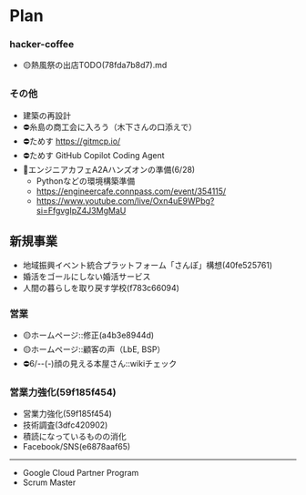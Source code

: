 # Plan
### hacker-coffee
- 🟡熱風祭の出店TODO(78fda7b8d7).md

### その他
- 建築の再設計
- ⛔️糸島の商工会に入ろう（木下さんの口添えで）
- ⛔️ためす https://gitmcp.io/
- ⛔️ためす GitHub Copilot Coding Agent
- 📌エンジニアカフェA2Aハンズオンの準備(6/28)
  - Pythonなどの環境構築準備
  - https://engineercafe.connpass.com/event/354115/
  - https://www.youtube.com/live/Oxn4uE9WPbg?si=FfgvgIpZ4J3MgMaU


## 新規事業
- 地域振興イベント統合プラットフォーム「さんぽ」構想(40fe525761)
- 婚活をゴールにしない婚活サービス
- 人間の暮らしを取り戻す学校(f783c66094)

### 営業
- 🟡ホームページ::修正(a4b3e8944d)
- 🟡ホームページ::顧客の声（LbE, BSP）
- ⛔️6/--(-)顔の見える本屋さん::wikiチェック

### 営業力強化(59f185f454)
- 営業力強化(59f185f454)
- 技術調査(3dfc420902)
- 積読になっているものの消化
- Facebook/SNS(e6878aaf65)


---
- Google Cloud Partner Program
- Scrum Master

